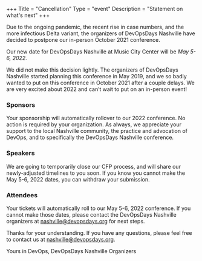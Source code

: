 +++
Title = "Cancellation"
Type = "event"
Description = "Statement on what's next"
+++

<div class="col-md-8">
<p>
Due to the ongoing pandemic, the recent rise in case numbers, and the more infectious Delta variant, the organizers of DevOpsDays Nashville have decided to postpone our in-person October 2021 conference.
</p>
<p>
Our new date for DevOpsDays Nashville at Music City Center will be <i>May 5-6, 2022</i>.
</p>
<p>
We did not make this decision lightly.  The organizers of DevOpsDays Nashville started planning this conference in May 2019, and we so badly wanted to put on this conference in October 2021 after a couple delays.  We are very excited about 2022 and can’t wait to put on an in-person event!
</p>
<h3>Sponsors</h3>
<p>
Your sponsorship will automatically rollover to our 2022 conference.  No action is required by your organization.  As always, we appreciate your support to the local Nashville community, the practice and advocation of DevOps, and to specifically the DevOpsDays Nashville conference.  
</p>
<h3>Speakers</h3>
<p>
We are going to temporarily close our CFP process, and will share our newly-adjusted timelines to you soon.  If you know you cannot make the May 5-6, 2022 dates, you can withdraw your submission. 
</p>
<h3>Attendees</h3>
<p>
Your tickets will automatically roll to our May 5-6, 2022 conference.  If you cannot make those dates, please contact the DevOpsDays Nashville organizers at <a href="mailto:nashville@devopsdays.org">nashville@devopsdays.org</a> for next steps.
</p>
<p>
Thanks for your understanding.  If you have any questions, please feel free to contact us at <a href="mailto:nashville@devopsdays.org">nashville@devopsdays.org</a>.  
</p>
<p>
Yours in DevOps,
DevOpsDays Nashville Organizers
</p>
</div>
